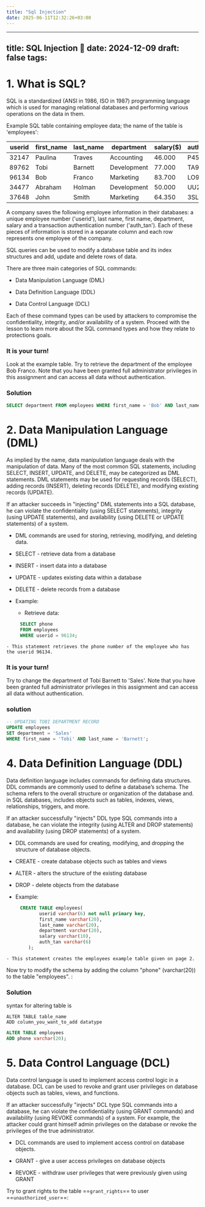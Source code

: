 ```yaml
---
title: "Sql Injection"
date: 2025-06-11T12:32:26+03:00
---
```

---
title: SQL Injection 💉
date: 2024-12-09
draft: false
tags: 
---
# 1. What is SQL?

SQL is a standardized (ANSI in 1986, ISO in 1987) programming language which is used for managing relational databases and performing various operations on the data in them.

Example SQL table containing employee data; the name of the table is 'employees':


| userid | first_name | last_name | department  | salary($) | auth_tan |
| ------ | ---------- | --------- | ----------- | --------- | -------- |
| 32147  | Paulina    | Traves    | Accounting  | 46.000    | P45JSI   |
| 89762  | Tobi       | Barnett   | Development | 77.000    | TA9LL1   |
| 96134  | Bob        | Franco    | Marketing   | 83.700    | LO9S2V   |
| 34477  | Abraham    | Holman    | Development | 50.000    | UU2ALK   |
| 37648  | John       | Smith     | Marketing   | 64.350    | 3SL99A   |

A company saves the following employee information in their databases: a unique employee number ('userid'), last name, first name, department, salary and a transaction authentication number ('auth_tan'). Each of these pieces of information is stored in a separate column and each row represents one employee of the company.

SQL queries can be used to modify a database table and its index structures and add, update and delete rows of data.

There are three main categories of SQL commands:

- Data Manipulation Language (DML)
    
- Data Definition Language (DDL)
    
- Data Control Language (DCL)
    

Each of these command types can be used by attackers to compromise the confidentiality, integrity, and/or availability of a system. Proceed with the lesson to learn more about the SQL command types and how they relate to protections goals.

### It is your turn!

Look at the example table. Try to retrieve the department of the employee Bob Franco. Note that you have been granted full administrator privileges in this assignment and can access all data without authentication.

### Solution

```sql
SELECT department FROM employees WHERE first_name = 'Bob' AND last_name = 'Franco';
```


# 2. Data Manipulation Language (DML)

As implied by the name, data manipulation language deals with the manipulation of data. Many of the most common SQL statements, including SELECT, INSERT, UPDATE, and DELETE, may be categorized as DML statements. DML statements may be used for requesting records (SELECT), adding records (INSERT), deleting records (DELETE), and modifying existing records (UPDATE).

If an attacker succeeds in "injecting" DML statements into a SQL database, he can violate the confidentiality (using SELECT statements), integrity (using UPDATE statements), and availability (using DELETE or UPDATE statements) of a system.

- DML commands are used for storing, retrieving, modifying, and deleting data.
    
- SELECT - retrieve data from a database
    
- INSERT - insert data into a database
    
- UPDATE - updates existing data within a database
    
- DELETE - delete records from a database
    
- Example:
    
    - Retrieve data:
        
```sql
     SELECT phone  
     FROM employees  
     WHERE userid = 96134;
```
        
    - This statement retrieves the phone number of the employee who has the userid 96134.
        
    

### It is your turn!

Try to change the department of Tobi Barnett to 'Sales'. Note that you have been granted full administrator privileges in this assignment and can access all data without authentication.

### solution

```sql
-- UPDATING TOBI DEPARTMENT RECORD
UPDATE employees
SET department = 'Sales'
WHERE first_name = 'Tobi' AND last_name = 'Barnett';
```


# 4. Data Definition Language (DDL)

Data definition language includes commands for defining data structures. DDL commands are commonly used to define a database’s schema. The schema refers to the overall structure or organization of the database and. in SQL databases, includes objects such as tables, indexes, views, relationships, triggers, and more.

If an attacker successfully "injects" DDL type SQL commands into a database, he can violate the integrity (using ALTER and DROP statements) and availability (using DROP statements) of a system.

- DDL commands are used for creating, modifying, and dropping the structure of database objects.
    
- CREATE - create database objects such as tables and views
    
- ALTER - alters the structure of the existing database
    
- DROP - delete objects from the database
    
- Example:
    
```sql
     CREATE TABLE employees(  
            userid varchar(6) not null primary key, 
            first_name varchar(20),  
            last_name varchar(20),  
            department varchar(20),  
            salary varchar(10),  
            auth_tan varchar(6)  
        );
```
        
    - This statement creates the employees example table given on page 2.
        
    

Now try to modify the schema by adding the column "phone" (varchar(20)) to the table "employees". :

### Solution

syntax for altering table is 

```
ALTER TABLE table_name
ADD column_you_want_to_add datatype
```

```sql
ALTER TABLE employees
ADD phone varchar(20);

```


# 5. Data Control Language (DCL)

Data control language is used to implement access control logic in a database. DCL can be used to revoke and grant user privileges on database objects such as tables, views, and functions.

If an attacker successfully "injects" DCL type SQL commands into a database, he can violate the confidentiality (using GRANT commands) and availability (using REVOKE commands) of a system. For example, the attacker could grant himself admin privileges on the database or revoke the privileges of the true administrator.

- DCL commands are used to implement access control on database objects.
    
- GRANT - give a user access privileges on database objects
    
- REVOKE - withdraw user privileges that were previously given using GRANT
    

Try to grant rights to the table ==`grant_rights`== to user ==`unauthorized_user`==:

```

```